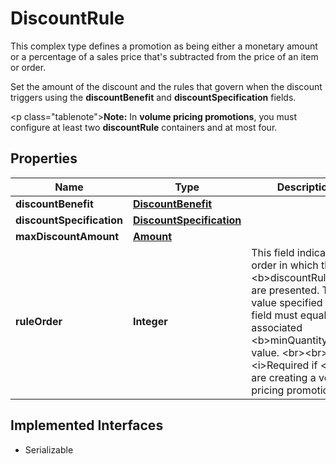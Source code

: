 

# DiscountRule

This complex type defines a promotion as being either a monetary amount or a percentage of a sales price that's subtracted from the price of an item or order. <p>Set the amount of the discount and the rules that govern when the discount triggers using the <b>discountBenefit</b> and <b>discountSpecification</b> fields.</p>  <p class=\"tablenote\"><b>Note:</b> In <b>volume pricing promotions</b>, you must configure at least two <b>discountRule</b> containers and at most four.</p>
## Properties

Name | Type | Description | Notes
------------ | ------------- | ------------- | -------------
**discountBenefit** | [**DiscountBenefit**](DiscountBenefit.md) |  |  [optional]
**discountSpecification** | [**DiscountSpecification**](DiscountSpecification.md) |  |  [optional]
**maxDiscountAmount** | [**Amount**](Amount.md) |  |  [optional]
**ruleOrder** | **Integer** | This field indicates the order in which the &lt;b&gt;discountRules&lt;/b&gt; are presented. The value specified for this field must equal the associated &lt;b&gt;minQuantity&lt;/b&gt; value. &lt;br&gt;&lt;br&gt;&lt;i&gt;Required if &lt;/i&gt; you are creating a volume pricing promotion. |  [optional]


## Implemented Interfaces

* Serializable


